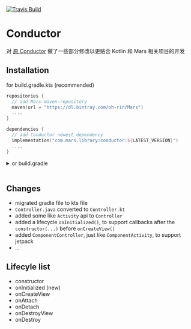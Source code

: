 [![Travis Build](https://img.shields.io/bintray/v/oh-rin/Mars/conductor?color=f06292)](https://github.com/MarsPlanning/conductor)

# Conductor

对 [原 Conductor](https://github.com/bluelinelabs/Conductor) 做了一些部分修改以更贴合 Kotlin 和 Mars 相关项目的开发


## Installation

for build.gradle.kts (recommended)
```kotlin
repositories {
  // add Mars maven-repository
  maven(url = "https://dl.bintray.com/oh-rin/Mars")
  ....
}

dependencies {
  // add Conductor newest dependency
  implementation("com.mars.library:conductor:${LATEST_VERSION}")
  ....
}
```

<details><summary>or build.gradle</summary>

```groovy
repositories {
  // add Mars maven-repository
  maven {
    url 'https://dl.bintray.com/oh-rin/Mars'
  }
  ....
}

dependencies {
  // add Conductor newest dependency
  implementation "com.mars.library:conductor:${LATEST_VERSION}"
  ....
}
```
</details><br/>

## Changes
* migrated gradle file to kts file
* `Controller.java` converted to `Controller.kt`
* added some like `Activity` api to `Controller`
* added a lifecycle `onInitialized()`, to support callbacks after the `constructor(...)` before `onCreateView()`
* added `ComponentController`, just like `ComponentActivity`, to support jetpack
* ...

## Lifecyle list
- constructor
- onInitialized (new)
- onCreateView
- onAttach
- onDetach
- onDestroyView
- onDestroy
